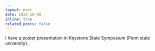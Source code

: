 ```yaml
---
layout: post
date: 2023-10-08 
inline: true
related_posts: false
---
```


I have a poster presentation in Keystone State Symposium (Penn state university). 
